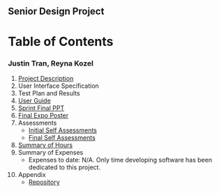 ## Senior Design Project
# **Table of Contents**
### Justin Tran, Reyna Kozel

1. [Project Description](/Project_Management/Project_Description.md)
2. User Interface Specification
3. Test Plan and Results
4. [User Guide](https://github.com/tranjtGCP/Internal-Home-Directory/blob/main/Design/User%20Docs/User_Guide.md)
5. [Sprint Final PPT](/Essays/Senior_Design_Slides.pdf)
6. [Final Expo Poster](https://github.com/tranjtGCP/Internal-Home-Directory/blob/main/Design/Posterboard.pdf)
7. Assessments
   - [Initial Self Assessments](/Essays/Initial_Self_Assessments)
   - [Final Self Assessments](/Essays/Final_Self_Assessments)
8. [Summary of Hours](/Essays/Milestones_Timeline_Effort_Matrix.pdf)
9. Summary of Expenses
    - Expenses to date: N/A. Only time developing software has been dedicated to this project.
10. Appendix
    - [Repository](https://github.com/tranjtGCP/Rey-Justin-Senior-Design-Project.git)
